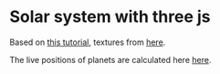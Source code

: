 # Solar system with three js

Based on [this tutorial](https://github.com/SuboptimalEng/three-js-games/tree/main/01-solar-system), textures from [here](https://www.solarsystemscope.com/textures/). 

The live positions of planets are calculated here [here](https://github.com/Visgean/planet_positions). 
